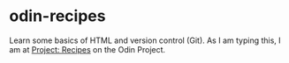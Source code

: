 # odin-recipes

Learn some basics of HTML and version control (Git). As I am typing this, I am at [Project: Recipes](https://www.theodinproject.com/lessons/foundations-recipes) on the Odin Project. 
